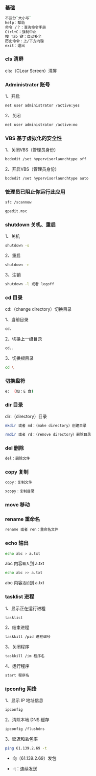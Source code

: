 ### 基础

```sh
不区分`大小写`
help：帮助
命令 /？：查询命令手册
Ctrl+C：强制中止
按 Tab 键：自动补全
历史命令：上/下方向键
exit：退出
```

### cls 清屏

cls:（CLear Screen）清屏

### Administrator 账号

1、开启

```sh
net user administrator /active:yes
```

2、关闭

```sh
net user administrator /active:no
```

### VBS 基于虚拟化的安全性

1、关闭VBS（管理员身份）

```sh
bcdedit /set hypervisorlaunchtype off
```

2、开启VBS（管理员身份）

```sh
bcdedit /set hypervisorlaunchtype auto
```

### 管理员已阻止你运行此应用

```sh
sfc /scannow
```

```s
gpedit.msc
```

### shutdown 关机、重启

1、关机

```sh
shutdown -s
```

2、重启

```sh
shutdown -r
```

3、注销

```sh
shutdown -l 或者 logoff
```

### cd 目录

cd:（change directory）切换目录

1、当前目录

```sh
cd.
```

2、切换上一级目录

```sh
cd..
```

3、切换根目录

```sh
cd \
```

### 切换盘符

```sh
e:  (如：E 盘)
```

### dir 目录

dir:（directory）目录

```sh
mkdir 或者 md：（make directory）创建目录
```

```sh
rmdir 或者 rd：（remove directory）删除目录
```

### del 删除

```sh
del：删除文件
```

### copy 复制

```sh
copy：复制文件
```

```sh
xcopy：复制目录
```

### move 移动

### rename 重命名

```sh
rename 或者 ren：重命名文件
```

### echo 输出

```sh
echo abc > a.txt
```

abc 内容`输入`到 a.txt

```sh
echo abc >> a.txt
```

abc 内容`追加`到 a.txt

### tasklist 进程

1、显示正在运行进程

```sh
tasklist
```

2、结束进程

```sh
taskkill /pid 进程编号
```

3、关闭程序

```sh
taskkill /im 程序名
```

4、运行程序

```sh
start 程序名
```

### ipconfig 网络

1、显示 IP 地址信息

```sh
ipconfig
```

2、清除本地 DNS 缓存

```sh
ipconfig /flushdns
```

3、延迟和丢包率

```sh
ping 61.139.2.69 -t
```

- 向（61.139.2.69）发包

- -t：连续发送
